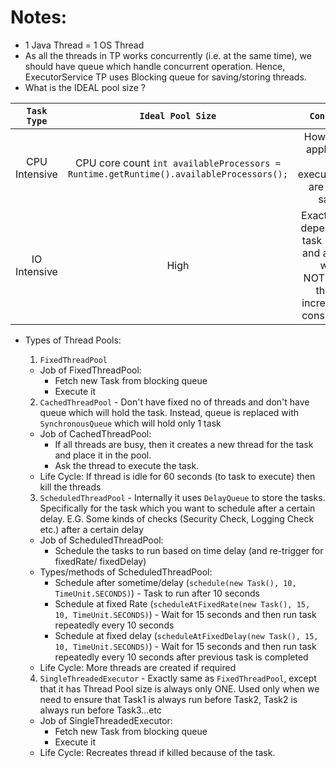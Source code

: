 # Notes:

- 1 Java Thread = 1 OS Thread
- As all the threads in TP works concurrently (i.e. at the same time), we should have queue which handle concurrent
  operation. Hence, ExecutorService TP uses Blocking queue for saving/storing threads.
- What is the IDEAL pool size ?

|  `Task Type`  | `Ideal Pool Size` |                                                                  `Consideration`                                                                   |
|:-------------:|:-----------------:|:--------------------------------------------------------------------------------------------------------------------------------------------------:|
| CPU Intensive | CPU core count `int availableProcessors = Runtime.getRuntime().availableProcessors();` |                                  How many other applications (or other executors/threads) are running on same CPU                                  |
| IO Intensive  |       High        | Exact number will depend on rate of task submissions and average task wait time.<br/> NOTE: Too many threads will increase memory consumption too. |

- Types of Thread Pools:
    1. `FixedThreadPool`

    - Job of FixedThreadPool:
        - Fetch new Task from blocking queue
        - Execute it

    2. `CachedThreadPool` - Don't have fixed no of threads and don't have queue which will hold the task. Instead, queue
       is replaced with `SynchronousQueue` which will hold only 1 task

    - Job of CachedThreadPool:
        - If all threads are busy, then it creates a new thread for the task and place it in the pool.
        - Ask the thread to execute the task.
    - Life Cycle: If thread is idle for 60 seconds (to task to execute) then kill the threads

    3. `ScheduledThreadPool` - Internally it uses `DelayQueue` to store the tasks. Specifically for the task which you
       want to schedule after a certain delay. E.G. Some kinds of checks (Security Check, Logging Check etc.) after a
       certain delay

    - Job of ScheduledThreadPool:
        - Schedule the tasks to run based on time delay (and re-trigger for fixedRate/ fixedDelay)
    - Types/methods of ScheduledThreadPool:
        - Schedule after sometime/delay (`schedule(new Task(), 10, TimeUnit.SECONDS)`) - Task to run after 10 seconds
        - Schedule at fixed Rate (`scheduleAtFixedRate(new Task(), 15, 10, TimeUnit.SECONDS)`) - Wait for 15 seconds and
          then run task repeatedly every 10 seconds
        - Schedule at fixed delay (`scheduleAtFixedDelay(new Task(), 15, 10, TimeUnit.SECONDS)`) - Wait for 15 seconds
          and then run task repeatedly every 10 seconds after previous task is completed
    - Life Cycle: More threads are created if required

    4. `SingleThreadedExecutor` - Exactly same as `FixedThreadPool`, except that it has Thread Pool size is always only
       ONE. Used only when we need to ensure that Task1 is always run before Task2, Task2 is always run before
       Task3...etc

    - Job of SingleThreadedExecutor:
        - Fetch new Task from blocking queue
        - Execute it
    - Life Cycle: Recreates thread if killed because of the task.